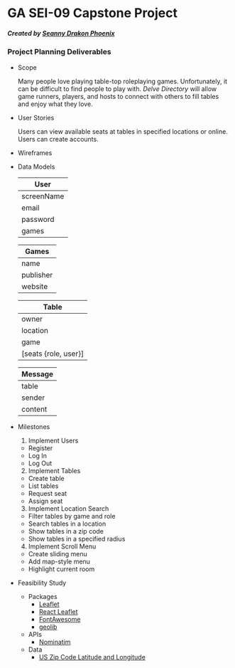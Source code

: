# GA SEI-09 Capstone Project
##### Created by [Seanny Drakon Phoenix](https://www.github.com/seannyphoenix)

### Project Planning Deliverables

* Scope

  Many people love playing table-top roleplaying games. Unfortunately, it can be difficult to find people to play with. *Delve Directory* will allow game runners, players, and hosts to connect with others to fill tables and enjoy what they love.

* User Stories

  Users can view available seats at tables in specified locations or online.
  Users can create accounts.

* Wireframes

* Data Models

  User |
  -----|
  screenName|
  email|
  password|
  games|

  Games |
  ------|
  name|
  publisher|
  website|

  Table |
  ------|
  owner|
  location|
  game|
  [seats {role, user}]|

  Message |
  --------|
  table|
  sender|
  content|

* Milestones

  1. Implement Users
    * Register
    * Log In
    * Log Out
  2. Implement Tables
    * Create table
    * List tables
    * Request seat
    * Assign seat
  3. Implement Location Search
    * Filter tables by game and role
    * Search tables in a location
    * Show tables in a zip code
    * Show tables in a specified radius
  4. Implement Scroll Menu
    * Create sliding menu
    * Add map-style menu
    * Highlight current room

* Feasibility Study

  * Packages
    * [Leaflet](https://leafletjs.com/)
    * [React Leaflet](https://react-leaflet.js.org/)
    * [FontAwesome](https://fontawesome.com/)
    * [geolib](https://github.com/manuelbieh/geolib#readme)
  * APIs
    * [Nominatim](https://nominatim.org/)
  * Data
    * [US Zip Code Latitude and Longitude](https://public.opendatasoft.com/explore/dataset/us-zip-code-latitude-and-longitude/table/)
